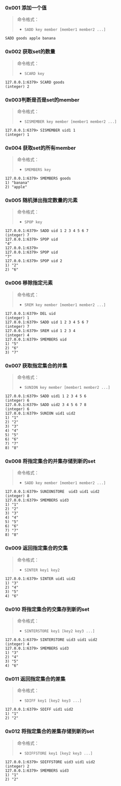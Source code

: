 ### 0x001 添加一个值
> 命令格式：
>    - `SADD key member [member1 member2 ...]`
```
SADD goods apple banana
```
### 0x002 获取set的数量
> 命令格式：
>    - `SCARD key`
```
127.0.0.1:6379> SCARD goods
(integer) 2
```
### 0x003判断是否是set的member
> 命令格式：
>    - `SISMEMBER key member [member1 member2 ...]`
```
127.0.0.1:6379> SISMEMBER uid1 1
(integer) 1
```
### 0x004 获取set的所有member
> 命令格式：
>    - `SMEMBERS key`
```
127.0.0.1:6379> SMEMBERS goods
1) "banana"
2) "apple"
```
### 0x005 随机弹出指定数量的元素
> 命令格式：
>    - `SPOP key`
```
127.0.0.1:6379> SADD uid 1 2 3 4 5 6 7 
(integer) 7
127.0.0.1:6379> SPOP uid
"4"
127.0.0.1:6379> 
127.0.0.1:6379> SPOP uid
"7"
127.0.0.1:6379> SPOP uid 2
1) "2"
2) "6"
```
### 0x006 移除指定元素
> 命令格式：
>    - `SREM key member [member1 member2 ...]`
```
127.0.0.1:6379> DEL uid
(integer) 1
127.0.0.1:6379> SADD uid 1 2 3 4 5 6 7 
(integer) 7
127.0.0.1:6379> SREM uid 1 2 3 4 
(integer) 4
127.0.0.1:6379> SMEMBERS uid
1) "5"
2) "6"
3) "7"
```
### 0x007 获取指定集合的并集
> 命令格式：
>    - `SUNION key member [member1 member2 ...]`
```
127.0.0.1:6379> SADD uid1 1 2 3 4 5 6 
(integer) 6
127.0.0.1:6379> SADD uid2 3 4 5 6 7 8 
(integer) 6
127.0.0.1:6379> SUNION uid1 uid2
1) "1"
2) "2"
3) "3"
4) "4"
5) "5"
6) "6"
7) "7"
8) "8"
```
### 0x008 将指定集合的并集存储到新的set
> 命令格式：
>    - `SADD key member [member1 member2 ...]`
```
127.0.0.1:6379> SUNIONSTORE  uid3 uid1 uid2
(integer) 8
127.0.0.1:6379> SMEMBERS uid3
1) "1"
2) "2"
3) "3"
4) "4"
5) "5"
6) "6"
7) "7"
8) "8"
```
### 0x009 返回指定集合的交集
> 命令格式：
>    - `SINTER key1 key2`
```
127.0.0.1:6379> SINTER uid1 uid2
1) "3"
2) "4"
3) "5"
4) "6"
```
### 0x010 将指定集合的交集存到新的set
> 命令格式：
>    - `SINTERSTORE key1 [key2 key3 ...]`
```
127.0.0.1:6379> SINTERSTORE uid3 uid1 uid2
(integer) 4
127.0.0.1:6379> SMEMBERS uid3
1) "3"
2) "4"
3) "5"
4) "6"
```
### 0x011 返回指定集合的差集
> 命令格式：
>    - `SDIFF key1 [key2 key3 ...]`
```
127.0.0.1:6379> SDIFF uid1 uid2
1) "1"
2) "2"
```
### 0x012 将指定集合的差集存储到新的set
> 命令格式：
>    - `SDIFFSTORE key1 [key2 key3 ...]`
```
127.0.0.1:6379> SDIFFSTORE uid3 uid1 uid2
(integer) 2
127.0.0.1:6379> SMEMBERS uid3
1) "1"
2) "2"
```

